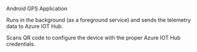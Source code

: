 Android GPS Application

Runs in the background (as a foreground service) and sends the telemetry data to Azure IOT Hub.

Scans QR code to configure the device with the proper Azure IOT Hub credentials.
